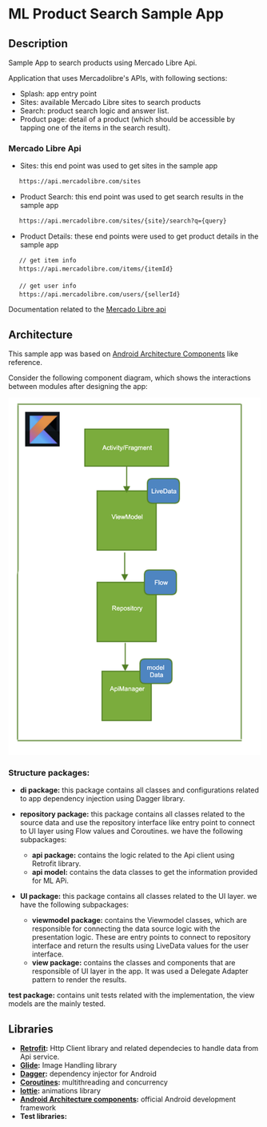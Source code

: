# ML Product Search Sample App

## Description
Sample App to search products using Mercado Libre Api.

Application that uses Mercadolibre's APIs, with following sections:
* Splash: app entry point
* Sites:  available Mercado Libre sites to search products
* Search: product search logic and answer list.
* Product page: detail of a product (which should be accessible by tapping one
of the items in the search result).

### Mercado Libre Api

* Sites: this end point was used to get sites in the sample app
```markdown
   https://api.mercadolibre.com/sites
```

* Product Search: this end point was used to get search results in the sample app
```markdown
   https://api.mercadolibre.com/sites/{site}/search?q={query}
```

* Product Details: these end points were used to get product details in the sample app
```markdown
   // get item info
   https://api.mercadolibre.com/items/{itemId}
   
   // get user info
   https://api.mercadolibre.com/users/{sellerId}
```

Documentation related to the [Mercado Libre api](https://developers.mercadolibre.com.ar/es_ar/items-y-busquedas#Obtener-%C3%ADtems-de-una-consulta-de-b%C3%BAsqueda)


## Architecture

This sample app was based on [Android Architecture Components](https://developer.android.com/jetpack/guide) like reference.

Consider the following component diagram, which shows the interactions between modules after designing the app:

![Image](https://raw.githubusercontent.com/fh127/ml-product-search-sample-app/gh-pages/Screen%20Shot%202021-01-25%20at%2010.50.30%20AM.png)

### Structure packages:

* **di package:** this package contains all classes and configurations related to app dependency injection using Dagger library.

* **repository package:** this package contains all classes related to the source data and use the repository interface like entry point to connect to UI layer     using Flow values and Coroutines. we have the following subpackages:
   
   - **api package:** contains the logic related to the Api client using Retrofit library.
   - **api model:** contains the data classes to get the information provided for ML APi.
   
* **UI package:** this package contains all classes related to the UI layer. we have the following subpackages:

   - **viewmodel package:** contains the Viewmodel classes, which are responsible for connecting the data source logic with the presentation logic. These are entry      points to connect to repository interface and return the results using LiveData values for the user interface. 
   - **view package:** contains the classes and components that are responsible of UI layer in the app. It was used a Delegate Adapter pattern to render the results.
 
 **test package:** contains unit tests related with the implementation, the view models are the mainly tested.


## Libraries
* **[Retrofit](https://github.com/square/retrofit):**  Http Client library and related dependecies to handle data from Api service.
* **[Glide](https://github.com/bumptech/glide):**  Image Handling library
* **[Dagger](https://github.com/google/dagger):**  dependency injector for Android
* **[Coroutines](https://github.com/Kotlin/kotlinx.coroutines):** multithreading and concurrency
* **[lottie](https://github.com/airbnb/lottie-android):** animations library
* **[Android Architecture components](https://developer.android.com/jetpack/guide):** official Android development framework
* **Test libraries:** 


